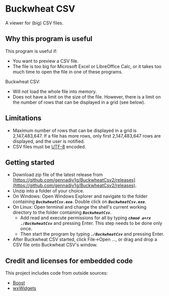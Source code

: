 # Buckwheat CSV

A viewer for (big) CSV files.

## Why this program is useful

This program is useful if:

 * You want to preview a CSV file.
 * The file is too big for Microsoft Excel or LibreOffice Calc, or it takes too much time to open the file in one of these programs.

 Buckwheat CSV:

 * Will not load the whole file into memory.
 * Does not have a limit on the size of the file. However, there is a limit on the number of rows that can be displayed in a grid (see below).

## Limitations

* Maximum number of rows that can be displayed in a grid is 2,147,483,647. If a file has more rows, only first 2,147,483,647 rows are displayed, and the user is notified.
* CSV files must be [UTF-8](https://en.wikipedia.org/wiki/UTF-8) encoded.

## Getting started

* Download zip file of the latest release from [https://github.com/gennadiy1g/BuckwheatCsv2/releases](https://github.com/gennadiy1g/BuckwheatCsv2/releases).
* Unzip into a folder of your choice.
* On Windows: Open Windows Explorer and navigate to the folder containing ***`BuckwheatCsv.exe`***. Double click on ***`BuckwheatCsv.exe`***.
* On Linux: Open terminal and change the shell's current working directory to the folder containing ***`BuckwheatCsv`***.
  * Add read and execute permissions for all by typing ***`chmod a+rx ./BuckwheatCsv`*** and pressing Enter. This step needs to be done only once.
  * Then start the program by typing ***`./BuckwheatCsv`*** and pressing Enter.
* After Buckwheat CSV started, click File->Open ..., or drag and drop a CSV file onto Buckwheat CSV's window.

## Credit and licenses for embedded code

This project includes code from outside sources:

* [Boost](https://www.boost.org/LICENSE_1_0.txt)
* [wxWidgets](https://www.wxwidgets.org/about/licence/)
